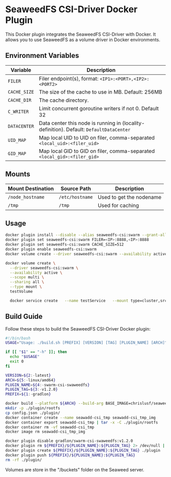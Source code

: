 # SeaweedFS CSI-Driver Docker Plugin

This Docker plugin integrates the SeaweedFS CSI-Driver with Docker. It allows you to use SeaweedFS as a volume driver in Docker environments.

## Environment Variables

| Variable              | Description                                                                                           |
|-----------------------|-------------------------------------------------------------------------------------------------------|
| `FILER`               | Filer endpoint(s), format: `<IP1>:<PORT>,<IP2>:<PORT2>`                                                |
| `CACHE_SIZE`          | The size of the cache to use in MB. Default: 256MB                                                     |
| `CACHE_DIR`           | The cache directory.                                                                                   |
| `C_WRITER`            | Limit concurrent goroutine writers if not 0. Default 32                                                |
| `DATACENTER`          | Data center this node is running in (locality-definition). Default: `DefaultDataCenter`                |
| `UID_MAP`             | Map local UID to UID on filer, comma-separated `<local_uid>:<filer_uid>`                               |
| `GID_MAP`             | Map local GID to GID on filer, comma-separated `<local_gid>:<filer_gid>`                               |

## Mounts

| Mount Destination   | Source Path     | Description                  |
|---------------------|-----------------|------------------------------|
| `/node_hostname`    | `/etc/hostname` | Used to get the nodename     |
| `/tmp`              | `/tmp`          | Used for caching             |

## Usage

```bash
docker plugin install --disable --alias seaweedfs-csi:swarm --grant-all-permissions gradlon/swarm-csi-swaweedfs:v1.2.0
docker plugin set seaweedfs-csi:swarm FILER=<IP>:8888,<IP>:8888
docker plugin set seaweedfs-csi:swarm CACHE_SIZE=512
docker plugin enable seaweedfs-csi:swarm
docker volume create --driver seaweedfs-csi:swarm --availability active --scope single --sharing none  --type mount --opt path="/docker/volumes/teste1" test-volume

docker volume create \
  --driver seaweedfs-csi:swarm \
  --availability active \
  --scope multi \
  --sharing all \
  --type mount \
  testVolume

  docker service create   --name testService   --mount type=cluster,src=testVolume,dst=/usr/share/nginx/html   --publish 2080:80   nginx
```

## Build Guide

Follow these steps to build the SeaweedFS CSI-Driver Docker plugin:

```bash
#!/bin/bash
USAGE="Usage: ./build.sh [PREFIX] [VERSION] [TAG] [PLUGIN_NAME] [ARCH]"

if [[ "$1" == "-h" ]]; then
  echo "$USAGE"
  exit 0
fi

VERSION=${2:-latest}
ARCH=${5:-linux/amd64}
PLUGIN_NAME=${4:-swarm-csi-swaweedfs}
PLUGIN_TAG=${3:-v1.2.0}
PREFIX=${1:-gradlon}

docker build --platform ${ARCH} --build-arg BASE_IMAGE=chrislusf/seaweedfs-csi-driver:${VERSION} --build-arg ARCH=$ARCH -t seawadd-csi_tmp_img .
mkdir -p ./plugin/rootfs
cp config.json ./plugin/
docker container create --name seawadd-csi_tmp seawadd-csi_tmp_img 
docker container export seawadd-csi_tmp | tar -x -C ./plugin/rootfs
docker container rm -vf seawadd-csi_tmp 
docker image rm seawadd-csi_tmp_img 

docker plugin disable gradlon/swarm-csi-swaweedfs:v1.2.0
docker plugin rm ${PREFIX}/${PLUGIN_NAME}:${PLUGIN_TAG} 2> /dev/null || true
docker plugin create ${PREFIX}/${PLUGIN_NAME}:${PLUGIN_TAG} ./plugin
docker plugin push ${PREFIX}/${PLUGIN_NAME}:${PLUGIN_TAG}
rm -rf ./plugin/
```

Volumes are store in the "/buckets" folder on the Seaweed server.

